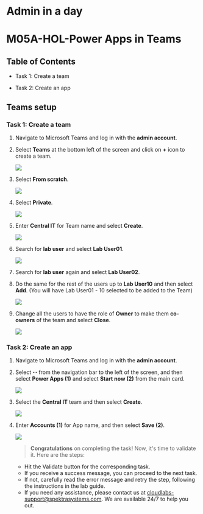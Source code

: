 # Admin in a day

# M05A-HOL-Power Apps in Teams

## Table of Contents
   
   - Task 1: Create a team  

   - Task 2: Create an app

## Teams setup

### Task 1: Create a team

1. Navigate to Microsoft Teams and log in with the **admin account**.

2. Select **Teams** at the bottom left of the screen and click on **+** icon to create a team.

   ![](images/M05/po37.png)

4. Select **From scratch**.

   ![](images/M05/T1A-S4.png)

5. Select **Private**.

   ![](images/M05/T1A-S5.png)

6. Enter **Central IT** for Team name and select **Create**.

   ![](images/M05/T1A-S6.png)

7. Search for **lab user** and select **Lab User01**.

   ![](images/M05/T1A-S7.png)

8. Search for **lab user** again and select **Lab User02**.

9. Do the same for the rest of the users up to **Lab User10** and then select **Add**. (You will have Lab User01 - 10 selected to be added to the Team)

   ![](images/M05/T1A-S9.png)

10. Change all the users to have the role of **Owner** to make them **co-owners** of the team and select **Close**.

    ![](images/M05/T1A-S10.png)

### Task 2: Create an app

1. Navigate to Microsoft Teams and log in with the **admin account**.

2. Select **∙∙∙** from the navigation bar to the left of the screen, and then select **Power Apps (1)** and select **Start now (2)** from the main card.

   ![](images/M05/T2A-S2.png)

3. Select the **Central IT** team and then select **Create**.

   ![](images/M05/po38.png)

4. Enter **Accounts (1)** for App name, and then select **Save (2)**.

   ![](images/M05/T2A-S4.png)

   > **Congratulations** on completing the task! Now, it's time to validate it. Here are the steps:
   - Hit the Validate button for the corresponding task.
   - If you receive a success message, you can proceed to the next task.
   - If not, carefully read the error message and retry the step, following the instructions in the lab guide.
   - If you need any assistance, please contact us at cloudlabs-support@spektrasystems.com. We are available 24/7 to help you out.
 
   <validation step="2d8c92b8-a1b7-4905-b5a4-5550f3c9c011" /> 